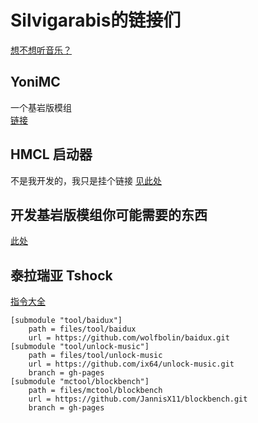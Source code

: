 # Silvigarabis的链接们

[想不想听音乐？](./fav-music)

## YoniMC
一个基岩版模组  
[链接](./YoniMC)

## HMCL 启动器
不是我开发的，我只是挂个链接
[见此处](./HMCL-Origin)

## 开发基岩版模组你可能需要的东西
[此处](./Useful-Links-for-Bedrock-Addon)

## 泰拉瑞亚 Tshock

[指令大全](./Terraria-Tshock-Commands)

```
[submodule "tool/baidux"]
	path = files/tool/baidux
	url = https://github.com/wolfbolin/baidux.git
[submodule "tool/unlock-music"]
	path = files/tool/unlock-music
	url = https://github.com/ix64/unlock-music.git
	branch = gh-pages
[submodule "mctool/blockbench"]
	path = files/mctool/blockbench
	url = https://github.com/JannisX11/blockbench.git
	branch = gh-pages
```
